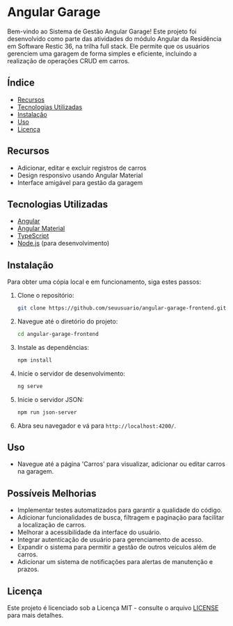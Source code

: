 # Angular Garage

Bem-vindo ao Sistema de Gestão Angular Garage! Este projeto foi desenvolvido como parte das atividades do módulo Angular da Residência em Software Restic 36, na trilha full stack. Ele permite que os usuários gerenciem uma garagem de forma simples e eficiente, incluindo a realização de operações CRUD em carros.

## Índice

- [Recursos](#recursos)
- [Tecnologias Utilizadas](#tecnologias-utilizadas)
- [Instalação](#instalação)
- [Uso](#uso)
- [Licença](#licença)

## Recursos

- Adicionar, editar e excluir registros de carros
- Design responsivo usando Angular Material
- Interface amigável para gestão da garagem

## Tecnologias Utilizadas

- [Angular](https://angular.io/)
- [Angular Material](https://material.angular.io/)
- [TypeScript](https://www.typescriptlang.org/)
- [Node.js](https://nodejs.org/) (para desenvolvimento)

## Instalação

Para obter uma cópia local e em funcionamento, siga estes passos:

1. Clone o repositório:
   ```bash
   git clone https://github.com/seuusuario/angular-garage-frontend.git
   ```

2. Navegue até o diretório do projeto:
   ```bash
   cd angular-garage-frontend
   ```

3. Instale as dependências:
   ```bash
   npm install
   ```

4. Inicie o servidor de desenvolvimento:
   ```bash
   ng serve
   ```

5. Inicie o servidor JSON:
   ```bash
   npm run json-server
   ```

6. Abra seu navegador e vá para `http://localhost:4200/`.

## Uso

- Navegue até a página 'Carros' para visualizar, adicionar ou editar carros na garagem.

## Possíveis Melhorias

- Implementar testes automatizados para garantir a qualidade do código.
- Adicionar funcionalidades de busca, filtragem e paginação para facilitar a localização de carros.
- Melhorar a acessibilidade da interface do usuário.
- Integrar autenticação de usuário para gerenciamento de acesso.
- Expandir o sistema para permitir a gestão de outros veículos além de carros.
- Adicionar um sistema de notificações para alertas de manutenção e prazos.

## Licença

Este projeto é licenciado sob a Licença MIT - consulte o arquivo [LICENSE](LICENSE) para mais detalhes.
